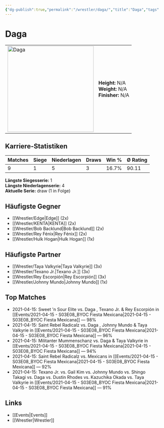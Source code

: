 ```yaml
---
{"dg-publish":true,"permalink":"/wrestler/daga/","title":"Daga","tags":["wrestler"],"noteIcon":""}
---
```



# Daga

<table>
        <tr>
        <td><img src="https://github.com/CptSpaulding1980/choke-slam-wrestling/releases/download/images/Daga.png" width="280" alt="Daga"></td>
        <td>
        <b>Height:</b> N/A<br>
        <b>Weight:</b> N/A<br>
        <b>Finisher:</b> N/A<br>
        </td>
        </tr>
        </table>
        
## Karriere-Statistiken

| Matches | Siege | Niederlagen | Draws | Win % | Ø Rating |
|---------|-------|-------------|-------|-------|-----------|
| 9 | 1 | 5 | 3 | 16.7% | 90.11 |

**Längste Siegesserie:** 1<br>**Längste Niederlagenserie:** 4<br>**Aktuelle Serie:** draw (1 in Folge)


## Häufigste Gegner
- [[Wrestler/Edge\|Edge]] (2x)
- [[Wrestler/KENTA\|KENTA]] (2x)
- [[Wrestler/Bob Backlund\|Bob Backlund]] (2x)
- [[Wrestler/Rey Fénix\|Rey Fénix]] (2x)
- [[Wrestler/Hulk Hogan\|Hulk Hogan]] (1x)

## Häufigste Partner
- [[Wrestler/Taya Valkyrie\|Taya Valkyrie]] (3x)
- [[Wrestler/Texano Jr.\|Texano Jr.]] (3x)
- [[Wrestler/Rey Escorpión\|Rey Escorpión]] (3x)
- [[Wrestler/Johnny Mundo\|Johnny Mundo]] (1x)

## Top Matches
- 2021-04-15: Sweet 'n Sour Elite vs. Daga , Texano Jr. & Rey Escorpión in [[Events/2021-04-15 - S03E08_BYOC Fiesta Mexicana\|2021-04-15 - S03E08_BYOC Fiesta Mexicana]] — 98%
- 2021-04-15: Saint Rebel Radicalz vs. Daga , Johnny Mundo & Taya Valkyrie in [[Events/2021-04-15 - S03E08_BYOC Fiesta Mexicana\|2021-04-15 - S03E08_BYOC Fiesta Mexicana]] — 96%
- 2021-04-15: Militanter Mummenschanz vs. Daga  & Taya Valkyrie in [[Events/2021-04-15 - S03E08_BYOC Fiesta Mexicana\|2021-04-15 - S03E08_BYOC Fiesta Mexicana]] — 94%
- 2021-04-15: Saint Rebel Radicalz vs. Mexicans in [[Events/2021-04-15 - S03E08_BYOC Fiesta Mexicana\|2021-04-15 - S03E08_BYOC Fiesta Mexicana]] — 92%
- 2021-04-15: Texano Jr. vs. Gail Kim vs. Johnny Mundo vs. Shingo Takagi vs. Daga  vs. Dustin Rhodes vs. Kazuchika Okada vs. Taya Valkyrie in [[Events/2021-04-15 - S03E08_BYOC Fiesta Mexicana\|2021-04-15 - S03E08_BYOC Fiesta Mexicana]] — 91%

## Links
- [[Events\|Events]]
- [[Wrestler\|Wrestler]]
